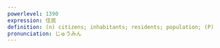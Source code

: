 ```yaml
---
powerlevel: 1390
expression: 住民
definition: (n) citizens; inhabitants; residents; population; (P)
pronunciation: じゅうみん
---
```


